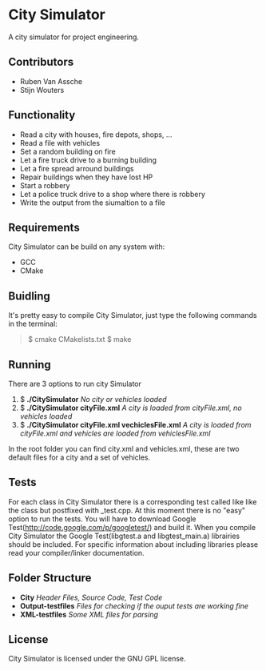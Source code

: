 # City Simulator

A city simulator for project engineering.

## Contributors
- Ruben Van Assche
- Stijn Wouters

## Functionality
- Read a city with houses, fire depots, shops, ...
- Read a file with vehicles
- Set a random building on fire
- Let a fire truck drive to a burning building
- Let a fire spread arround buildings
- Repair buildings when they have lost HP
- Start a robbery
- Let a police truck drive to a shop where there is robbery
- Write the output from the siumaltion to a file

## Requirements
City Simulator can be build on any system with:
- GCC
- CMake

## Buidling
It's pretty easy to compile City Simulator, just type the following commands in the terminal:
> $ cmake CMakelists.txt
> $ make

## Running
There are 3 options to run city Simulator

1. $ **./CitySimulator** *No city or vehicles loaded*
2. $ **./CitySimulator cityFile.xml** *A city is loaded from cityFile.xml, no vehicles loaded*
3. $ **./CitySimulator cityFile.xml vechiclesFile.xml** *A city is loaded from cityFile.xml and vehicles are loaded from vehiclesFile.xml*

In the root folder you can find city.xml and vehicles.xml, these are two default files for a city and a set of vehicles.


## Tests
For each class in City Simulator there is a corresponding test called like like the class but postfixed with _test.cpp. At this moment there is no "easy" option to run the tests. You will have to download Google Test(http://code.google.com/p/googletest/) and build it. When you compile City Simulator the Google Test(libgtest.a and libgtest_main.a) librairies should be included. For specific information about including libraries please read your compiler/linker documentation. 

## Folder Structure
- **City** *Header Files, Source Code, Test Code*
- **Output-testfiles** *Files for checking if the ouput tests are working fine*
- **XML-testfiles** *Some XML files for parsing*

## License
City Simulator is licensed under the GNU GPL license.